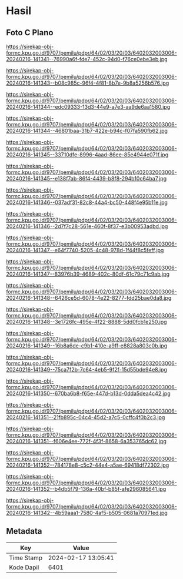 # Hasil

## Foto C Plano

https://sirekap-obj-formc.kpu.go.id/9707/pemilu/pdpr/64/02/03/20/03/6402032003006-20240216-141341--76990a6f-fde7-452c-94d0-f76ce0ebe3eb.jpg

https://sirekap-obj-formc.kpu.go.id/9707/pemilu/pdpr/64/02/03/20/03/6402032003006-20240216-141343--b08c985c-96f4-4f81-8b7e-9b8a5256b576.jpg

https://sirekap-obj-formc.kpu.go.id/9707/pemilu/pdpr/64/02/03/20/03/6402032003006-20240216-141344--edc09333-13d3-44e9-a7e3-aa9de6aa1580.jpg

https://sirekap-obj-formc.kpu.go.id/9707/pemilu/pdpr/64/02/03/20/03/6402032003006-20240216-141344--46801baa-31b7-422e-b94c-f07fa590fb62.jpg

https://sirekap-obj-formc.kpu.go.id/9707/pemilu/pdpr/64/02/03/20/03/6402032003006-20240216-141345--33710dfe-8996-4aad-86ee-85e4944e071f.jpg

https://sirekap-obj-formc.kpu.go.id/9707/pemilu/pdpr/64/02/03/20/03/6402032003006-20240216-141345--e138f7ab-86f4-4439-b8f8-294b10c64ba7.jpg

https://sirekap-obj-formc.kpu.go.id/9707/pemilu/pdpr/64/02/03/20/03/6402032003006-20240216-141346--037adf31-82c8-44a4-bc50-448f4e95b11e.jpg

https://sirekap-obj-formc.kpu.go.id/9707/pemilu/pdpr/64/02/03/20/03/6402032003006-20240216-141346--2d7f7c28-561e-460f-8f37-e3b00953adbd.jpg

https://sirekap-obj-formc.kpu.go.id/9707/pemilu/pdpr/64/02/03/20/03/6402032003006-20240216-141347--e64f7740-5205-4c48-978d-1f44f8c5feff.jpg

https://sirekap-obj-formc.kpu.go.id/9707/pemilu/pdpr/64/02/03/20/03/6402032003006-20240216-141347--83976b39-4689-402c-80df-61c79c71c9ab.jpg

https://sirekap-obj-formc.kpu.go.id/9707/pemilu/pdpr/64/02/03/20/03/6402032003006-20240216-141348--6426ce5d-6078-4e22-8277-fdd25bae0da8.jpg

https://sirekap-obj-formc.kpu.go.id/9707/pemilu/pdpr/64/02/03/20/03/6402032003006-20240216-141348--3e1726fc-495e-4f22-8888-5dd0fcb1e250.jpg

https://sirekap-obj-formc.kpu.go.id/9707/pemilu/pdpr/64/02/03/20/03/6402032003006-20240216-141349--16b8a6de-c9b1-410e-a9ff-e8828a803c0b.jpg

https://sirekap-obj-formc.kpu.go.id/9707/pemilu/pdpr/64/02/03/20/03/6402032003006-20240216-141349--75ca7f2b-7c64-4eb5-9f2f-15d55bde94e8.jpg

https://sirekap-obj-formc.kpu.go.id/9707/pemilu/pdpr/64/02/03/20/03/6402032003006-20240216-141350--670ba6b8-f65e-447d-b13d-0dda5dea4c42.jpg

https://sirekap-obj-formc.kpu.go.id/9707/pemilu/pdpr/64/02/03/20/03/6402032003006-20240216-141351--21fb895c-04c4-45d2-a7c5-0cffc4f0b2c3.jpg

https://sirekap-obj-formc.kpu.go.id/9707/pemilu/pdpr/64/02/03/20/03/6402032003006-20240216-141351--f606e4ee-772f-4f3f-8658-6a353765dc62.jpg

https://sirekap-obj-formc.kpu.go.id/9707/pemilu/pdpr/64/02/03/20/03/6402032003006-20240216-141352--784178e8-c5c2-44e4-a5ae-69418df72302.jpg

https://sirekap-obj-formc.kpu.go.id/9707/pemilu/pdpr/64/02/03/20/03/6402032003006-20240216-141352--b4db5f79-136a-40bf-b85f-afe296085641.jpg

https://sirekap-obj-formc.kpu.go.id/9707/pemilu/pdpr/64/02/03/20/03/6402032003006-20240216-141342--4b59aaa1-7580-4af5-b505-0681a70971ed.jpg


## Metadata

| Key        | Value               |
| ---------- | ------------------- |
| Time Stamp | 2024-02-17 13:05:41 |
| Kode Dapil | 6401                |




